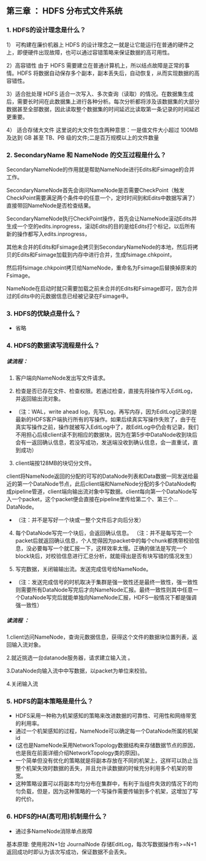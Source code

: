 第三章 ： HDFS 分布式文件系统
--

### 1. HDFS的设计理念是什么？
  
1） 可构建在廉价机器上
HDFS 的设计理念之一就是让它能运行在普通的硬件之上，即便硬件出现故障，也可以通过容错策略来保证数据的高可用性。

2）高容错性
由于 HDFS 需要建立在普通计算机上，所以结点故障是正常的事情。HDFS 将数据自动保存多个副本，副本丢失后，自动恢复，从而实现数据的高容错性。

3）适合批处理
HDFS 适合一次写入、多次查询（读取）的情况。在数据集生成后，需要长时间在此数据集上进行各种分析。每次分析都将涉及该数据集的大部分数据甚至全部数据，因此读取整个数据集的时间延迟比读取第一条记录的时间延迟更重要。

4） 适合存储大文件
这里说的大文件包含两种意思：一是值文件大小超过 100MB 及达到 GB 甚至 TB、PB 级的文件;二是百万规模以上的文件数量


###  2. SecondaryName 和 NameNode 的交互过程是什么？

SecondaryNameNode的作用就是帮助NameNode进行Edits和Fsimage的合并工作。

SecondaryNameNode首先会询问NameNode是否需要CheckPoint（触发CheckPoint需要满足两个条件中的任意一个，定时时间到和Edits中数据写满了）
直接带回NameNode是否检查结果。

SecondaryNameNode执行CheckPoint操作，首先会让NameNode滚动Edits并生成一个空的edits.inprogress，滚动Edits的目的是给Edits打个标记，以后所有新的操作都写入edits.inprogress，

其他未合并的Edits和Fsimage会拷贝到SecondaryNameNode的本地，然后将拷贝的Edits和Fsimage加载到内存中进行合并，生成fsimage.chkpoint，

然后将fsimage.chkpoint拷贝给NameNode，重命名为Fsimage后替换掉原来的Fsimage。

NameNode在启动时就只需要加载之前未合并的Edits和Fsimage即可，因为合并过的Edits中的元数据信息已经被记录在Fsimage中。


###  3. HDFS的优缺点是什么？

- 省略

 ###  4. HDFS的数据读写流程是什么？

 ##### 读流程：
1. 客户端向NameNode发出写文件请求。

2. 检查是否已存在文件、检查权限。若通过检查，直接先将操作写入EditLog，并返回输出流对象。
- （注：WAL，write ahead log，先写Log，再写内存，因为EditLog记录的是最新的HDFS客户端执行所有的写操作。如果后续真实写操作失败了，由于在真实写操作之前，操作就被写入EditLog中了，故EditLog中仍会有记录，我们不用担心后续client读不到相应的数据块，因为在第5步中DataNode收到块后会有一返回确认信息，若没写成功，发送端没收到确认信息，会一直重试，直到成功）

3. client端按128MB的块切分文件。

client将NameNode返回的分配的可写的DataNode列表和Data数据一同发送给最近的第一个DataNode节点，此后client端和NameNode分配的多个DataNode构成pipeline管道，client端向输出流对象中写数据。client每向第一个DataNode写入一个packet，这个packet便会直接在pipeline里传给第二个、第三个…DataNode。
- （注：并不是写好一个块或一整个文件后才向后分发）

4. 每个DataNode写完一个块后，会返回确认信息。
（注：并不是每写完一个packet后就返回确认信息，个人觉得因为packet中的每个chunk都携带校验信息，没必要每写一个就汇报一下，这样效率太慢。正确的做法是写完一个block块后，对校验信息进行汇总分析，就能得出是否有块写错的情况发生）

5. 写完数据，关闭输输出流。发送完成信号给NameNode。

- （注：发送完成信号的时机取决于集群是强一致性还是最终一致性，强一致性则需要所有DataNode写完后才向NameNode汇报。最终一致性则其中任意一个DataNode写完后就能单独向NameNode汇报，HDFS一般情况下都是强调强一致性）

##### 读流程 ：

1.client访问NameNode，查询元数据信息，获得这个文件的数据块位置列表，返回输入流对象。
   
2.就近挑选一台datanode服务器，请求建立输入流 。
   
3.DataNode向输入流中中写数据，以packet为单位来校验。
  
4.关闭输入流



 ###  5. HDFS的副本策略是是什么？

- HDFS采用一种称为机架感知的策略来改进数据的可靠性、可用性和网络带宽的利用率。
- 通过一个机架感知的过程，NameNode可以确定每一个DataNode所属的机架id
- (这也是NameNode采用NetworkTopology数据结构来存储数据节点的原因，也是我在前面详细介绍NetworkTopology类的原因)。
- 一个简单但没有优化的策略就是将副本存放在不同的机架上，这样可以防止当整个机架失效时数据的丢失，并且允许读数据的时候充分利用多个机架的带宽。
- 这种策略设置可以将副本均匀分布在集群中，有利于当组件失效的情况下的均匀负载，但是，因为这种策略的一个写操作需要传输到多个机架，这增加了写的代价。
 
 
 ### 6. HDFS的HA(高可用)机制是什么？
 
 -  通过多NameNode消除单点故障


基本原理: 使用用2N+1台 JournalNode 存储EditLog，每次写数据操作有>=N+1返回成功时即认为该次写成功，保证数据不会丢失。


